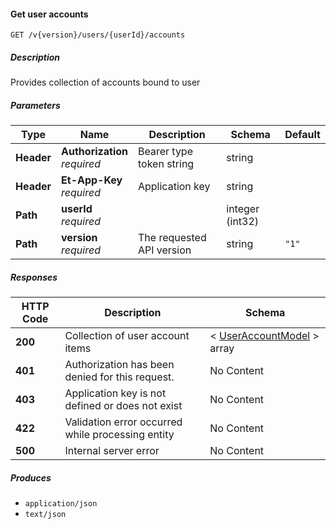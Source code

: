 
<a name="useraccounts_getuseraccounts"></a>
#### Get user accounts
```
GET /v{version}/users/{userId}/accounts
```


##### Description
Provides collection of accounts bound to user


##### Parameters

|Type|Name|Description|Schema|Default|
|---|---|---|---|---|
|**Header**|**Authorization**  <br>*required*|Bearer type token string|string||
|**Header**|**Et-App-Key**  <br>*required*|Application key|string||
|**Path**|**userId**  <br>*required*||integer (int32)||
|**Path**|**version**  <br>*required*|The requested API version|string|`"1"`|


##### Responses

|HTTP Code|Description|Schema|
|---|---|---|
|**200**|Collection of user account items|< [UserAccountModel](#useraccountmodel) > array|
|**401**|Authorization has been denied for this request.|No Content|
|**403**|Application key is not defined or does not exist|No Content|
|**422**|Validation error occurred while processing entity|No Content|
|**500**|Internal server error|No Content|


##### Produces

* `application/json`
* `text/json`



